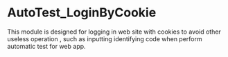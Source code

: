 # AutoTest_LoginByCookie
This module is designed for logging in web site with cookies to avoid other useless operation , such as inputting identifying code  when perform automatic test for web app.

